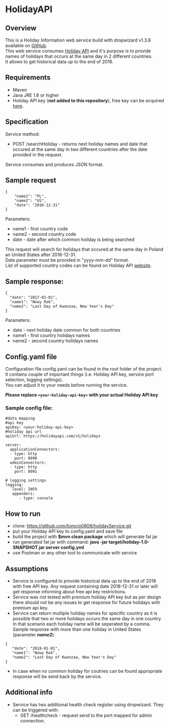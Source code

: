 # HolidayAPI
## Overview
This is a Holiday Information web service build with dropwizard v1.3.8 available on [GitHub](https://github.com/dropwizard/dropwizard/tree/release/1.3.x).  
This web service consumes [Holiday API](https://holidayapi.com/) and it's purpose is to provide names of holidays that occurs at the same day in 2 different countries.  
It allows to get historical data up to the end of 2018.   

## Requirements
 - Maven
 - Java JRE 1.8 or higher
 - Holiday API key (**not added to this repository**), free key can be acquired [here](https://holidayapi.com/).

## Specification
Service method:
 - POST /searchHoliday - returns next holiday names and date that occured at the same day in two different countries after the date provided in the request.

Service consumes and produces JSON format. 
## Sample request  
```
{
	"name1": "PL",
	"name2": "US",
	"date": "2016-12-31"
}
```
Parameters:  
 - name1 - first country code
 - name2 - second country code
 - date  - date after which common hoilday is being searched
 
This request will search for holidays that occured at the same day in Poland an United States after 2016-12-31.   
Date parameter must be provided in "yyyy-mm-dd" format.  
List of supported country codes can be found on Holiday API [website](https://holidayapi.com/).

## Sample response:
```
{
  "date": "2017-01-01",
  "name1": "Nowy Rok",
  "name2": "Last Day of Kwanzaa, New Year's Day"
}
```
Parameters:  
 - date  - next holiday date common for both countries
 - name1 - first country holidays names
 - name2 - second country holidays names
 
## Config.yaml file
Configuration file config.yaml can be found in the root folder of the project.  
It contains couple of important things (i.e. Holiday API key, service port selection, logging settings).  
You can adjust it to your needs before running the service. 

**Please replace `<your-holiday-api-key>` with your actual Holiday API key**  

### Sample config file:
```
#data mapping
#api key
apiKey: <your-holiday-api-key>
#holiday api url
apiUrl: https://holidayapi.com/v1/holidays

server:
  applicationConnectors:
  - type: http
    port: 8090
  adminConnectors:
  - type: http
    port: 8091

# logging settings
logging:
   level: INFO
   appenders:
      - type: console
```

## How to run
 - clone: https://github.com/tomcio0808/holidayService.git
 - put your Holiday API key to config.yaml and save file
 - build the project with **$mvn clean package** which will generate fat jar 
 - run generated fat jar with command: **java -jar target/holiday-1.0-SNAPSHOT.jar server config.yml** 
 - use Postman or any other tool to communicate with service
 
 ## Assumptions
 - Service is configured to provide historical data up to the end of 2018 with free API key. Any request containing date 2018-12-31 or later will get response informing about free api key restrictions.
 - Service was not tested with premium holiday API key but as per design there should not be any issues to get response for future holidays with premium api key.
 - Service can return multiple holiday names for specific country as it is possible that two or more holidays occurs the same day in one country.
In that scenario each holiday name will be seperated by a comma. Sample response with more than one holiday in United States (parameter ***name2***):
 ```
 {
    "date": "2018-01-01",
    "name1": "Nowy Rok",
    "name2": "Last Day of Kwanzaa, New Year's Day"
}
```
- In case when no common holiday for coutries can be found appropriate response will be send back by the service.

## Additional info
- Service has two additional health check register using dropwizard. They can be triggered with:
 	- GET /healthcheck - request send to the port mapped for admin connection.
 
 













